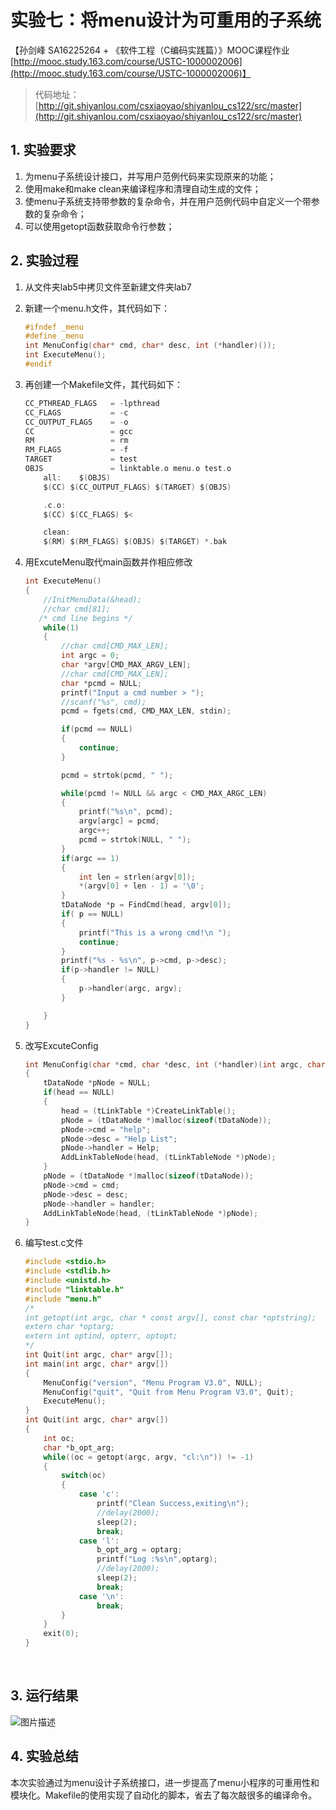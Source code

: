 # 实验七：将menu设计为可重用的子系统

【孙剑峰 SA16225264 + 《软件工程（C编码实践篇）》MOOC课程作业[http://mooc.study.163.com/course/USTC-1000002006](http://mooc.study.163.com/course/USTC-1000002006)】
>代码地址：
>[http://git.shiyanlou.com/csxiaoyao/shiyanlou_cs122/src/master](http://git.shiyanlou.com/csxiaoyao/shiyanlou_cs122/src/master)

## 1. 实验要求
1. 为menu子系统设计接口，并写用户范例代码来实现原来的功能；
2. 使用make和make clean来编译程序和清理自动生成的文件；
3. 使menu子系统支持带参数的复杂命令，并在用户范例代码中自定义一个带参数的复杂命令；
4. 可以使用getopt函数获取命令行参数；

## 2. 实验过程

1. 从文件夹lab5中拷贝文件至新建文件夹lab7


2. 新建一个menu.h文件，其代码如下：

   ```C
   #ifndef _menu
   #define _menu
   int MenuConfig(char* cmd, char* desc, int (*handler)());
   int ExecuteMenu();
   #endif
   ```

3. 再创建一个Makefile文件，其代码如下：

   ```C
   CC_PTHREAD_FLAGS   = -lpthread
   CC_FLAGS           = -c
   CC_OUTPUT_FLAGS    = -o
   CC                 = gcc
   RM                 = rm
   RM_FLAGS           = -f
   TARGET             = test
   OBJS               = linktable.o menu.o test.o
       all:    $(OBJS)
       $(CC) $(CC_OUTPUT_FLAGS) $(TARGET) $(OBJS)

       .c.o:
       $(CC) $(CC_FLAGS) $<

       clean:
       $(RM) $(RM_FLAGS) $(OBJS) $(TARGET) *.bak
   ```

4. 用ExcuteMenu取代main函数并作相应修改

   ```C
   int ExecuteMenu()
   {
       //InitMenuData(&head); 
       //char cmd[81];
      /* cmd line begins */
       while(1)
       {
           //char cmd[CMD_MAX_LEN];
           int argc = 0;
           char *argv[CMD_MAX_ARGV_LEN];
           //char cmd[CMD_MAX_LEN];
           char *pcmd = NULL;
           printf("Input a cmd number > ");
           //scanf("%s", cmd);
           pcmd = fgets(cmd, CMD_MAX_LEN, stdin);

           if(pcmd == NULL)
           {
               continue;
           }

           pcmd = strtok(pcmd, " ");

           while(pcmd != NULL && argc < CMD_MAX_ARGC_LEN)
           {
               printf("%s\n", pcmd);
               argv[argc] = pcmd;
               argc++;
               pcmd = strtok(NULL, " ");
           }
           if(argc == 1)
           {
               int len = strlen(argv[0]);
               *(argv[0] + len - 1) = '\0';
           }
           tDataNode *p = FindCmd(head, argv[0]);
           if( p == NULL)
           {
               printf("This is a wrong cmd!\n ");
               continue;
           }
           printf("%s - %s\n", p->cmd, p->desc); 
           if(p->handler != NULL) 
           { 
               p->handler(argc, argv);
           }

       }
   }
   ```

5. 改写ExcuteConfig

   ```C
   int MenuConfig(char *cmd, char *desc, int (*handler)(int argc, char *argv[]))
   {
       tDataNode *pNode = NULL;
       if(head == NULL)
       {
           head = (tLinkTable *)CreateLinkTable();
           pNode = (tDataNode *)malloc(sizeof(tDataNode));
           pNode->cmd = "help";
           pNode->desc = "Help List";
           pNode->handler = Help;
           AddLinkTableNode(head, (tLinkTableNode *)pNode);
       }
       pNode = (tDataNode *)malloc(sizeof(tDataNode));
       pNode->cmd = cmd;
       pNode->desc = desc;
       pNode->handler = handler;
       AddLinkTableNode(head, (tLinkTableNode *)pNode);
   }
   ```

6. 编写test.c文件

   ```C
   #include <stdio.h>
   #include <stdlib.h>
   #include <unistd.h>
   #include "linktable.h"
   #include "menu.h"
   /*
   int getopt(int argc, char * const argv[], const char *optstring);
   extern char *optarg;
   extern int optind, opterr, optopt;
   */
   int Quit(int argc, char* argv[]);
   int main(int argc, char* argv[])
   {
       MenuConfig("version", "Menu Program V3.0", NULL);
       MenuConfig("quit", "Quit from Menu Program V3.0", Quit);
       ExecuteMenu();
   }
   int Quit(int argc, char* argv[])
   {
       int oc;
       char *b_opt_arg;
       while((oc = getopt(argc, argv, "cl:\n")) != -1)
       {
           switch(oc)
           {
               case 'c':
                   printf("Clean Success,exiting\n");
                   //delay(2000);
                   sleep(2);
                   break;
               case 'l':
                   b_opt_arg = optarg;
                   printf("Log :%s\n",optarg);
                   //delay(2000);
                   sleep(2);
                   break;
               case '\n':
                   break;
           }
       }
       exit(0);
   }
   ```

   ​

## 3. 运行结果

![图片描述](https://dn-simplecloud.shiyanlou.com/uid/262353/1496430393841.png-wm)

## 4. 实验总结

本次实验通过为menu设计子系统接口，进一步提高了menu小程序的可重用性和模块化。Makefile的使用实现了自动化的脚本，省去了每次敲很多的编译命令。